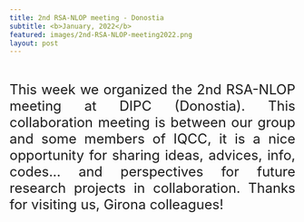 ```yaml
---
title: 2nd RSA-NLOP meeting - Donostia
subtitle: <b>January, 2022</b>
featured: images/2nd-RSA-NLOP-meeting2022.png
layout: post
---
```


<br>
<P ALIGN="justify"> <font size="5">This week we organized the 2nd RSA-NLOP meeting at DIPC (Donostia). 
  This collaboration meeting is between our group and some members of IQCC, 
  it is a nice opportunity for sharing ideas, advices, info, codes... 
  and perspectives for future research projects in collaboration.
  Thanks for visiting us, Girona colleagues!</font></p>

